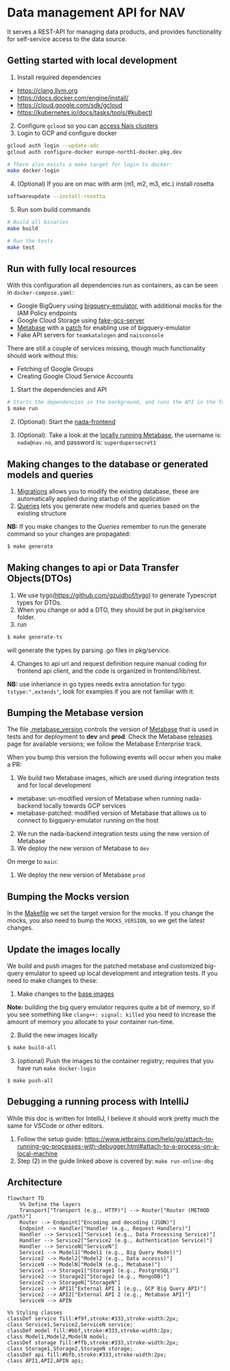 # Data management API for NAV

It serves a REST-API for managing data products, and provides functionality for self-service access to the data source.

## Getting started with local development

1. Install required dependencies

- https://clang.llvm.org
- https://docs.docker.com/engine/install/
- https://cloud.google.com/sdk/gcloud
- https://kubernetes.io/docs/tasks/tools/#kubectl

2. Configure `gcloud` so you can [access Nais clusters](https://doc.nais.io/operate/how-to/command-line-access/#google-cloud-platform-gcp)  
3. Login to GCP and configure docker
```bash
gcloud auth login --update-adc
gcloud auth configure-docker europe-north1-docker.pkg.dev 

# There also exists a make target for login to docker:
make docker-login
```
4. (Optional) If you are on mac with arm (m1, m2, m3, etc.) install rosetta
```bash
softwareupdate --install-rosetta
```
5. Run som build commands

```bash
# Build all binaries
make build

# Run the tests
make test
```

## Run with fully local resources

With this configuration all dependencies run as containers, as can be seen in `docker-compose.yaml`:
- Google BigQuery using [bigquery-emulator](https://github.com/goccy/bigquery-emulator), with additional mocks for the 
  IAM Policy 
  endpoints
- Google Cloud Storage using [fake-gcs-server](https://github.com/fsouza/fake-gcs-server)
- [Metabase](https://github.com/metabase/metabase) with a [patch](resources/images/metabase/001-bigquery-cloud-sdk-no-auth.patch) for enabling use of bigquery-emulator
- Fake API servers for `teamkatalogen` and `naisconsole`

There are still a couple of services missing, though much functionality should work without this:
- Fetching of Google Groups
- Creating Google Cloud Service Accounts

1. Start the dependencies and API
```bash
# Starts the dependencies in the background, and runs the API in the foreground
$ make run
```
2. (Optional): Start the [nada-frontend](https://github.com/navikt/nada-frontend/?tab=readme-ov-file#development)

3. (Optional): Take a look at the [locally running Metabase](http://localhost:8083), the username is: `nada@nav.no`,
   and password is: `superdupersecret1`

## Making changes to the database or generated models and queries

1. [Migrations](pkg/database/migrations) allows you to modify the existing database, these are automatically applied during startup of the application
2. [Queries](pkg/database/queries) lets you generate new models and queries based on the existing structure

**NB:** If you make changes to the *Queries* remember to run the generate command so your changes are propagated:

```bash
$ make generate
```

## Making changes to api or Data Transfer Objects(DTOs)
1. We use tygo(https://github.com/gzuidhof/tygo) to generate Typescript types for DTOs.
2. When you change or add a DTO, they should be put in pkg/service folder.
3. run
```bash
$ make generate-ts
```
will generate the types by parsing .go files in pkg/service.

4. Changes to api url and request definition require manual coding for frontend api client, and the code is organized in frontend/lib/rest. 

**NB:** use inheriance in go types needs extra annotation for tygo: `tstype:",extends"`, look for examples if you are not familiar with it.

## Bumping the Metabase version
The file [.metabase_version](.metabase_version) controls the version of [Metabase](https://metabase.com) that is 
used in tests and for deployment to **dev** and **prod**. Check the Metabase [releases](https://github.com/metabase/metabase/releases) page 
for available versions; we follow the Metabase Enterprise track.

When you bump this version the following events will occur when you make a PR:

1. We build two Metabase images, which are used during integration tests and for local development
- metabase: un-modified version of Metabase when running nada-backend locally towards GCP services
- metabase-patched: modified version of Metabase that allows us to connect to bigquery-emulator running on the host
2. We run the nada-backend integration tests using the new version of Metabase
3. We deploy the new version of Metabase to `dev`

On merge to `main`:

1. We deploy the new version of Metabase `prod`

## Bumping the Mocks version
In the [Makefile](Makefile) we set the target version for the mocks. If you change the mocks, you also need to bump 
the `MOCKS_VERSION`, so we get the latest changes.

## Update the images locally

We build and push images for the patched metabase and customized big-query emulator to speed up local development and integration tests. If you need to make changes to these: 

1. Make changes to the [base images](resources/images)

**Note:** building the big query emulator requires quite a bit of memory, so if you see something like `clang++:
signal: killed` you need to increase the amount of memory you allocate to your container run-time.

2. Build the new images locally
```bash
$ make build-all
```
3. (optional) Push the images to the container registry; requires that you have run `make docker-login`
```
$ make push-all
```

## Debugging a running process with IntelliJ
While this doc is written for IntelliJ, I believe it should work pretty much the same for VSCode or other editors.

1. Follow the setup guide: https://www.jetbrains.com/help/go/attach-to-running-go-processes-with-debugger.html#attach-to-a-process-on-a-local-machine
2. Step (2) in the guide linked above is covered by: `make run-online-dbg`

## Architecture

```mermaid
flowchart TD
    %% Define the layers
    Transport["Transport (e.g., HTTP)"] --> Router["Router (METHOD /path)"]
    Router --> Endpoint["Encoding and decoding (JSON)"]
    Endpoint --> Handler["Handler (e.g., Request Handlers)"]
    Handler --> Service1["Service1 (e.g., Data Processing Service)"]
    Handler --> Service2["Service2 (e.g., Authentication Service)"]
    Handler --> ServiceN["ServiceN"]
    Service1 --> Model1["Model1 (e.g., Big Query Model)"]
    Service2 --> Model2["Model2 (e.g., Data accesss)"]
    ServiceN --> ModelN["ModelN (e.g., Metabase)"]
    Service1 --> Storage1["Storage1 (e.g., PostgreSQL)"]
    Service2 --> Storage2["Storage2 (e.g., MongoDB)"]
    Service2 --> StorageN["StorageN"]
    Service1 --> API1["External API 1 (e.g., GCP Big Query API)"]
    Service2 --> API2["External API 2 (e.g., Metabase API)"]
    ServiceN --> APIN

%% Styling classes
classDef service fill:#f9f,stroke:#333,stroke-width:2px;
class Service1,Service2,ServiceN service;
classDef model fill:#bbf,stroke:#333,stroke-width:2px;
class Model1,Model2,ModelN model;
classDef storage fill:#ffb,stroke:#333,stroke-width:2px;
class Storage1,Storage2,StorageN storage;
classDef api fill:#bfb,stroke:#333,stroke-width:2px;
class API1,API2,APIN api;
```
